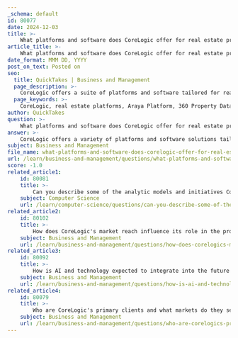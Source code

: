 ```yaml
---
_schema: default
id: 80077
date: 2024-12-03
title: >-
    What platforms and software does CoreLogic offer for real estate professionals?
article_title: >-
    What platforms and software does CoreLogic offer for real estate professionals?
date_format: MMM DD, YYYY
post_on_text: Posted on
seo:
  title: QuickTakes | Business and Management
  page_description: >-
    CoreLogic offers a suite of platforms and software tailored for real estate professionals, enhancing productivity with data-driven insights and innovative solutions.
  page_keywords: >-
    CoreLogic, real estate platforms, Araya Platform, 360 Property Data, Matrix, Digital Tax Portal, API Solutions, Discovery Platform, Agent Solutions, Broker Solutions, MLS-Touch, property analytics, real estate insights
author: QuickTakes
question: >-
    What platforms and software does CoreLogic offer for real estate professionals?
answer: >-
    CoreLogic offers a variety of platforms and software solutions tailored for real estate professionals, aimed at enhancing productivity and providing valuable insights into the housing market. Here are some of the key offerings:\n\n1. **Araya Platform**: This AI-driven platform provides advanced property and location intelligence, giving users access to comprehensive data and analytics on nearly all U.S. properties. It integrates insights from CoreLogic's 360 Property Data suite, which is designed to empower real estate professionals to make informed decisions.\n\n2. **360 Property Data**: This suite offers unrivaled property data, insights, and technology, enabling businesses to leverage comprehensive information for better decision-making.\n\n3. **Matrix™**: Recognized as the number one listing management platform in North America, Matrix provides critical everyday data that real estate professionals rely on for managing listings effectively.\n\n4. **Digital Tax Portal**: This platform connects users to the larger property tax ecosystem, providing insights and analysis that differentiate their services in the market.\n\n5. **API Solutions**: CoreLogic offers API solutions that allow users to transform their data into valuable intelligence and insights, enhancing their workflow and operational efficiency.\n\n6. **Discovery Platform**: A no-code data analytics tool that enables real estate professionals to access property insights without needing extensive technical knowledge.\n\n7. **Agent and Broker Solutions**: These tools are designed to help real estate professionals attract more leads, win listings, and ultimately sell more homes through innovative and intuitive features.\n\n8. **MLS-Touch®**: A premium real estate app that provides access to Realist data and heat map layers, available in participating markets, enhancing the mobile experience for real estate professionals.\n\nThese platforms collectively empower real estate professionals by providing integrated solutions that optimize their operations and improve client interactions, ultimately contributing to a more efficient property ecosystem.
subject: Business and Management
file_name: what-platforms-and-software-does-corelogic-offer-for-real-estate-professionals.md
url: /learn/business-and-management/questions/what-platforms-and-software-does-corelogic-offer-for-real-estate-professionals
score: -1.0
related_article1:
    id: 80081
    title: >-
        Can you describe some of the analytic models and initiatives CoreLogic employs?
    subject: Computer Science
    url: /learn/computer-science/questions/can-you-describe-some-of-the-analytic-models-and-initiatives-corelogic-employs
related_article2:
    id: 80102
    title: >-
        How does CoreLogic's market reach influence its role in the property ecosystem?
    subject: Business and Management
    url: /learn/business-and-management/questions/how-does-corelogics-market-reach-influence-its-role-in-the-property-ecosystem
related_article3:
    id: 80092
    title: >-
        How is AI and technology expected to integrate into the future of the property ecosystem?
    subject: Business and Management
    url: /learn/business-and-management/questions/how-is-ai-and-technology-expected-to-integrate-into-the-future-of-the-property-ecosystem
related_article4:
    id: 80079
    title: >-
        Who are CoreLogic's primary clients and what markets do they serve?
    subject: Business and Management
    url: /learn/business-and-management/questions/who-are-corelogics-primary-clients-and-what-markets-do-they-serve
---
```


&nbsp;